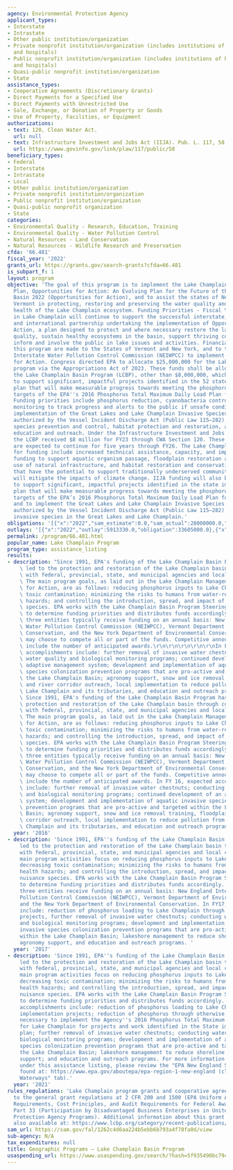 ```yaml
---
agency: Environmental Protection Agency
applicant_types:
- Interstate
- Intrastate
- Other public institution/organization
- Private nonprofit institution/organization (includes institutions of higher education
  and hospitals)
- Public nonprofit institution/organization (includes institutions of higher education
  and hospitals)
- Quasi-public nonprofit institution/organization
- State
assistance_types:
- Cooperative Agreements (Discretionary Grants)
- Direct Payments for a Specified Use
- Direct Payments with Unrestricted Use
- Sale, Exchange, or Donation of Property or Goods
- Use of Property, Facilities, or Equipment
authorizations:
- text: 120, Clean Water Act.
  url: null
- text: Infrastructure Investment and Jobs Act (IIJA). Pub. L. 117, 58.
  url: https://www.govinfo.gov/link/plaw/117/public/58
beneficiary_types:
- Federal
- Interstate
- Intrastate
- Local
- Other public institution/organization
- Private nonprofit institution/organization
- Public nonprofit institution/organization
- Quasi-public nonprofit organization
- State
categories:
- Environmental Quality - Research, Education, Training
- Environmental Quality - Water Pollution Control
- Natural Resources - Land Conservation
- Natural Resources - Wildlife Research and Preservation
cfda: '66.481'
fiscal_year: '2022'
grants_url: https://grants.gov/search-grants?cfda=66.481
is_subpart_f: 1
layout: program
objective: 'The goal of this program is to implement the Lake Champlain Basin Management
  Plan, Opportunities for Action: An Evolving Plan for the Future of the Lake Champlain
  Basin 2022 (Opportunities for Action), and to assist the states of New York and
  Vermont in protecting, restoring and preserving the water quality and ecological
  health of the Lake Champlain ecosystem. Funding Priorities - Fiscal Year 2023: Efforts
  in Lake Champlain will continue to support the successful interstate, interagency,
  and international partnership undertaking the implementation of Opportunities for
  Action, a plan designed to protect and where necessary restore the lake''s water
  quality, sustain healthy ecosystems in the basin, support thriving communities and
  inform and involve the public in lake issues and activities. Financial awards under
  this program are made to the States of Vermont and New York, and to the New England
  Interstate Water Pollution Control Commission (NEIWPCC) to implement Opportunities
  for Action. Congress directed EPA to allocate $25,000,000 for the Lake Champlain
  program via the Appropriations Act of 2023. These funds shall be allocated through
  the Lake Champlain Basin Program (LCBP), other than $8,000,000, which shall be directed
  to support significant, impactful projects identified in the 52 state implementation
  plan that will make measurable progress towards meeting the phosphorus reduction
  targets of the EPA''s 2016 Phosphorus Total Maximum Daily Load Plan for Lake Champlain.
  Funding priorities include phosphorus reduction, cyanobacteria control, water quality
  monitoring to track progress and alerts to the public if unsafe conditions exist,
  implementation of the Great Lakes and Lake Champlain Invasive Species Program as
  authorized by the Vessel Incident Discharge Act (Public Law 115–282), aquatic invasive
  species prevention and control, habitat protection and restoration, and environmental
  education and outreach. Under the Infrastructure Investment and Jobs Act (IIJA),
  the LCBP received $8 million for FY23 through CWA Section 120. These allocations
  are expected to continue for five years through FY26. The Lake Champlain priorities
  for funding include increased technical assistance, capacity, and implementation
  funding to support aquatic organism passage, floodplain restoration and flood mitigation,
  use of natural infrastructure, and habitat restoration and conservation programs
  that have the potential to support traditionally underserved communities and/or
  will mitigate the impacts of climate change. IIJA funding will also be prioritized
  to support significant, impactful projects identified in the state implementation
  plan that will make measurable progress towards meeting the phosphorus reduction
  targets of the EPA’s 2016 Phosphorus Total Maximum Daily Load Plan for Lake Champlain,
  and to implement the Great Lakes and Lake Champlain Invasive Species Program as
  authorized by the Vessel Incident Discharge Act (Public Law 115–282) to address
  invasive species in the Great Lakes and Lake Champlain.'
obligations: '[{"x":"2022","sam_estimate":0.0,"sam_actual":28000000.0,"usa_spending_actual":26050000.0},{"x":"2023","sam_estimate":33000000.0,"sam_actual":0.0,"usa_spending_actual":33361000.0},{"x":"2024","sam_estimate":33000000.0,"sam_actual":0.0,"usa_spending_actual":11597790.0}]'
outlays: '[{"x":"2022","outlay":5913330.0,"obligation":33605000.0},{"x":"2023","outlay":650326.0,"obligation":25879090.0},{"x":"2024","outlay":0.0,"obligation":11524700.0}]'
permalink: /program/66.481.html
popular_name: Lake Champlain Program
program_type: assistance_listing
results:
- description: "Since 1991, EPA's funding of the Lake Champlain Basin Program has\
    \ led to the protection and restoration of the Lake Champlain basin through coordination\
    \ with federal, provincial, state, and municipal agencies and local citizens.\
    \ The main program goals, as laid out in the Lake Champlain Management Plan Opportunities\
    \ for Action, are as follows: reducing phosphorus inputs to Lake Champlain; decreasing\
    \ toxic contamination; minimizing the risks to humans from water-related health\
    \ hazards; and controlling the introduction, spread, and impact of nonnative nuisance\
    \ species. EPA works with the Lake Champlain Basin Program Steering Committee\
    \ to determine funding priorities and distributes funds accordingly. The following\
    \ three entities typically receive funding on an annual basis: New England Interstate\
    \ Water Pollution Control Commission (NEIWPCC), Vermont Department of Environmental\
    \ Conservation, and the New York Department of Environmental Conservation. They\
    \ may choose to compete all or part of the funds. Competitive announcements typically\
    \ include the number of anticipated awards.\r\n\r\n\r\n\r\n\r\nIn FY 16, expected\
    \ accomplishments include: further removal of invasive water chestnuts; conducting\
    \ water quality and biological monitoring programs; continued development of an\
    \ adaptive management system; development and implementation of aquatic invasive\
    \ species colonization prevention programs that are pro-active and targeted within\
    \ the Lake Champlain Basin; agronomy support, snow and ice removal training, floodplain\
    \ and river corridor outreach, local implementation to reduce pollution from entering\
    \ Lake Champlain and its tributaries, and education and outreach programs. \r\n\
    \ Since 1991, EPA's funding of the Lake Champlain Basin Program has led to the\
    \ protection and restoration of the Lake Champlain basin through coordination\
    \ with federal, provincial, state, and municipal agencies and local citizens.\
    \ The main program goals, as laid out in the Lake Champlain Management Plan Opportunities\
    \ for Action, are as follows: reducing phosphorus inputs to Lake Champlain; decreasing\
    \ toxic contamination; minimizing the risks to humans from water-related health\
    \ hazards; and controlling the introduction, spread, and impact of nonnative nuisance\
    \ species. EPA works with the Lake Champlain Basin Program Steering Committee\
    \ to determine funding priorities and distributes funds accordingly. The following\
    \ three entities typically receive funding on an annual basis: New England Interstate\
    \ Water Pollution Control Commission (NEIWPCC), Vermont Department of Environmental\
    \ Conservation, and the New York Department of Environmental Conservation. They\
    \ may choose to compete all or part of the funds. Competitive announcements typically\
    \ include the number of anticipated awards. In FY 16, expected accomplishments\
    \ include: further removal of invasive water chestnuts; conducting water quality\
    \ and biological monitoring programs; continued development of an adaptive management\
    \ system; development and implementation of aquatic invasive species colonization\
    \ prevention programs that are pro-active and targeted within the Lake Champlain\
    \ Basin; agronomy support, snow and ice removal training, floodplain and river\
    \ corridor outreach, local implementation to reduce pollution from entering Lake\
    \ Champlain and its tributaries, and education and outreach programs. "
  year: '2016'
- description: 'Since 1991, EPA''s funding of the Lake Champlain Basin Program has
    led to the protection and restoration of the Lake Champlain basin through coordination
    with federal, provincial, state, and municipal agencies and local citizens. The
    main program activities focus on reducing phosphorus inputs to Lake Champlain;
    decreasing toxic contamination; minimizing the risks to humans from water-related
    health hazards; and controlling the introduction, spread, and impact of nonnative
    nuisance species. EPA works with the Lake Champlain Basin Program Steering Committee
    to determine funding priorities and distributes funds accordingly. The following
    three entities receive funding on an annual basis: New England Interstate Water
    Pollution Control Commission (NEIWPCC), Vermont Department of Environmental Conservation,
    and the New York Department of Environmental Conservation. In FY17, expected accomplishments
    include: reduction of phosphorus loading to Lake Champlain through implementation
    projects, further removal of invasive water chestnuts; conducting water quality
    and biological monitoring programs; development and implementation of aquatic
    invasive species colonization prevention programs that are pro-active and targeted
    within the Lake Champlain Basin; lakeshore management to reduce shoreline erosion,
    agronomy support, and education and outreach programs. '
  year: '2017'
- description: 'Since 1991, EPA''s funding of the Lake Champlain Basin Program has
    led to the protection and restoration of the Lake Champlain basin through coordination
    with federal, provincial, state, and municipal agencies and local citizens. The
    main program activities focus on reducing phosphorus inputs to Lake Champlain;
    decreasing toxic contamination; minimizing the risks to humans from water-related
    health hazards; and controlling the introduction, spread, and impact of nonnative
    nuisance species. EPA works with the Lake Champlain Basin Program Steering Committee
    to determine funding priorities and distributes funds accordingly.  In FY21, expected
    accomplishments include: reduction of phosphorus loading to Lake Champlain through
    implementation projects; reduction of phosphorus through otherwise unmet needs
    necessary to implement the Agency''s 2016 Phosphorus Total Maximum Daily Load
    for Lake Champlain for projects and work identified in the State implementation
    plan; further removal of invasive water chestnuts; conducting water quality and
    biological monitoring programs; development and implementation of aquatic invasive
    species colonization prevention programs that are pro-active and targeted within
    the Lake Champlain Basin; lakeshore management to reduce shoreline erosion; agronomy
    support; and education and outreach programs. For more information on accomplishments
    under this assistance listing, please review the "EPA New England Success Stories",
    found at: https://www.epa.gov/aboutepa/epa-region-1-new-england (click the "Healthier
    Waterways" tab).'
  year: '2021'
rules_regulations: 'Lake Champlain program grants and cooperative agreements are subject
  to the general grant regulations at 2 CFR 200 and 1500 (EPA Uniform Administrative
  Requirements, Cost Principles, and Audit Requirements for Federal Awards); 40 CFR
  Part 33 (Participation by Disadvantaged Business Enterprises in United States Environmental
  Protection Agency Programs). Additional information about this grant program is
  also available at: https://www.lcbp.org/category/recent-publications/.'
sam_url: https://sam.gov/fal/1262c4d6aa224b5ebb6b793a4f78fa0d/view
sub-agency: N/A
tax_expenditures: null
title: Geographic Programs – Lake Champlain Basin Program
usaspending_url: https://www.usaspending.gov/search/?hash=5f935490bc79c935c467fba7de5376c2
---
```

